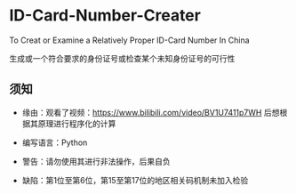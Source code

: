 # ID-Card-Number-Creater
To Creat or Examine a Relatively Proper ID-Card Number In China

生成或一个符合要求的身份证号或检查某个未知身份证号的可行性

## 须知
- 缘由：观看了视频：https://www.bilibili.com/video/BV1U7411p7WH 后想根据其原理进行程序化的计算

- 编写语言：Python

- 警告：请勿使用其进行非法操作，后果自负

- 缺陷：第1位至第6位，第15至第17位的地区相关码机制未加入检验
